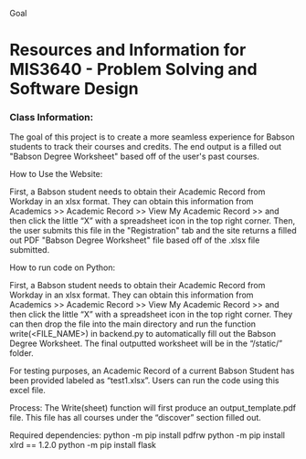 Goal
# Resources and Information for MIS3640 - Problem Solving and Software Design
### Class Information:

The goal of this project is to create a more seamless experience for Babson students to track their courses and credits. The end output is a filled out "Babson Degree Worksheet" based off of the user's past courses.

How to Use the Website:

First, a Babson student needs to obtain their Academic Record from Workday in an xlsx format. They can obtain this information from Academics >> Academic Record >> View My Academic Record >> and then click the little “X” with a spreadsheet icon in the top right corner. Then, the user submits this file in the "Registration" tab and the site returns a filled out PDF "Babson Degree Worksheet" file based off of the .xlsx file submitted.

How to run code on Python:

First, a Babson student needs to obtain their Academic Record from Workday in an xlsx format. They can obtain this information from Academics >> Academic Record >> View My Academic Record >> and then click the little “X” with a spreadsheet icon in the top right corner. They can then drop the file into the main directory and run the function write(<FILE_NAME>) in backend.py to automatically fill out the Babson Degree Worksheet. The final outputted worksheet will be in the “/static/” folder. 

For testing purposes, an Academic Record of a current Babson Student has been provided labeled as “test1.xlsx”. Users can run the code using this excel file.

Process: 
The Write(sheet) function will first produce an output_template.pdf file. This file has all courses under the “discover” section filled out. 


Required dependencies:
python -m pip install pdfrw
python -m pip install xlrd == 1.2.0
python -m pip install flask 

